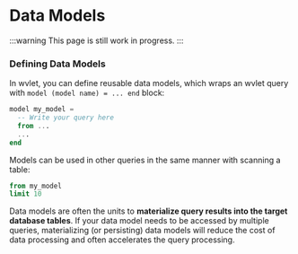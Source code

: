 # Data Models

:::warning
This page is still work in progress.
:::

### Defining Data Models 

In wvlet, you can define reusable data models, which wraps an wvlet query with `model (model name) = ... end` block:

```sql
model my_model =
  -- Write your query here
  from ...
  ... 
end
```

Models can be used in other queries in the same manner with scanning a table:

```sql
from my_model
limit 10
```

Data models are often the units to __materialize query results into the target database tables__. If your data model needs to be accessed by multiple queries, materializing (or persisting) data models will reduce the cost of data processing and often accelerates the query processing.   
